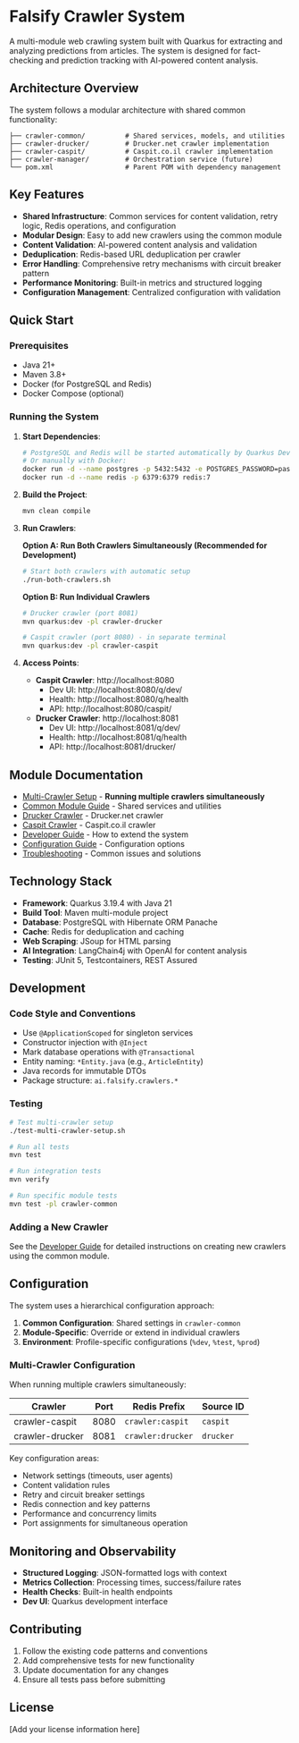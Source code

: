 # Falsify Crawler System

A multi-module web crawling system built with Quarkus for extracting and analyzing predictions from articles. The system is designed for fact-checking and prediction tracking with AI-powered content analysis.

## Architecture Overview

The system follows a modular architecture with shared common functionality:

```
├── crawler-common/          # Shared services, models, and utilities
├── crawler-drucker/         # Drucker.net crawler implementation
├── crawler-caspit/          # Caspit.co.il crawler implementation
├── crawler-manager/         # Orchestration service (future)
└── pom.xml                  # Parent POM with dependency management
```

## Key Features

- **Shared Infrastructure**: Common services for content validation, retry logic, Redis operations, and configuration
- **Modular Design**: Easy to add new crawlers using the common module
- **Content Validation**: AI-powered content analysis and validation
- **Deduplication**: Redis-based URL deduplication per crawler
- **Error Handling**: Comprehensive retry mechanisms with circuit breaker pattern
- **Performance Monitoring**: Built-in metrics and structured logging
- **Configuration Management**: Centralized configuration with validation

## Quick Start

### Prerequisites

- Java 21+
- Maven 3.8+
- Docker (for PostgreSQL and Redis)
- Docker Compose (optional)

### Running the System

1. **Start Dependencies**:
   ```bash
   # PostgreSQL and Redis will be started automatically by Quarkus Dev Services
   # Or manually with Docker:
   docker run -d --name postgres -p 5432:5432 -e POSTGRES_PASSWORD=password postgres:17
   docker run -d --name redis -p 6379:6379 redis:7
   ```

2. **Build the Project**:
   ```bash
   mvn clean compile
   ```

3. **Run Crawlers**:

   **Option A: Run Both Crawlers Simultaneously (Recommended for Development)**
   ```bash
   # Start both crawlers with automatic setup
   ./run-both-crawlers.sh
   ```
   
   **Option B: Run Individual Crawlers**
   ```bash
   # Drucker crawler (port 8081)
   mvn quarkus:dev -pl crawler-drucker
   
   # Caspit crawler (port 8080) - in separate terminal
   mvn quarkus:dev -pl crawler-caspit
   ```

4. **Access Points**:
   - **Caspit Crawler**: http://localhost:8080
     - Dev UI: http://localhost:8080/q/dev/
     - Health: http://localhost:8080/q/health
     - API: http://localhost:8080/caspit/
   - **Drucker Crawler**: http://localhost:8081
     - Dev UI: http://localhost:8081/q/dev/
     - Health: http://localhost:8081/q/health
     - API: http://localhost:8081/drucker/

## Module Documentation

- [Multi-Crawler Setup](MULTI_CRAWLER_SETUP.md) - **Running multiple crawlers simultaneously**
- [Common Module Guide](crawler-common/README.md) - Shared services and utilities
- [Drucker Crawler](crawler-drucker/README.md) - Drucker.net crawler
- [Caspit Crawler](crawler-caspit/README.md) - Caspit.co.il crawler
- [Developer Guide](docs/DEVELOPER_GUIDE.md) - How to extend the system
- [Configuration Guide](docs/CONFIGURATION.md) - Configuration options
- [Troubleshooting](docs/TROUBLESHOOTING.md) - Common issues and solutions

## Technology Stack

- **Framework**: Quarkus 3.19.4 with Java 21
- **Build Tool**: Maven multi-module project
- **Database**: PostgreSQL with Hibernate ORM Panache
- **Cache**: Redis for deduplication and caching
- **Web Scraping**: JSoup for HTML parsing
- **AI Integration**: LangChain4j with OpenAI for content analysis
- **Testing**: JUnit 5, Testcontainers, REST Assured

## Development

### Code Style and Conventions

- Use `@ApplicationScoped` for singleton services
- Constructor injection with `@Inject`
- Mark database operations with `@Transactional`
- Entity naming: `*Entity.java` (e.g., `ArticleEntity`)
- Java records for immutable DTOs
- Package structure: `ai.falsify.crawlers.*`

### Testing

```bash
# Test multi-crawler setup
./test-multi-crawler-setup.sh

# Run all tests
mvn test

# Run integration tests
mvn verify

# Run specific module tests
mvn test -pl crawler-common
```

### Adding a New Crawler

See the [Developer Guide](docs/DEVELOPER_GUIDE.md) for detailed instructions on creating new crawlers using the common module.

## Configuration

The system uses a hierarchical configuration approach:

1. **Common Configuration**: Shared settings in `crawler-common`
2. **Module-Specific**: Override or extend in individual crawlers
3. **Environment**: Profile-specific configurations (`%dev`, `%test`, `%prod`)

### Multi-Crawler Configuration

When running multiple crawlers simultaneously:

| Crawler | Port | Redis Prefix | Source ID |
|---------|------|--------------|-----------|
| crawler-caspit | 8080 | `crawler:caspit` | `caspit` |
| crawler-drucker | 8081 | `crawler:drucker` | `drucker` |

Key configuration areas:
- Network settings (timeouts, user agents)
- Content validation rules
- Retry and circuit breaker settings
- Redis connection and key patterns
- Performance and concurrency limits
- Port assignments for simultaneous operation

## Monitoring and Observability

- **Structured Logging**: JSON-formatted logs with context
- **Metrics Collection**: Processing times, success/failure rates
- **Health Checks**: Built-in health endpoints
- **Dev UI**: Quarkus development interface

## Contributing

1. Follow the existing code patterns and conventions
2. Add comprehensive tests for new functionality
3. Update documentation for any changes
4. Ensure all tests pass before submitting

## License

[Add your license information here]
